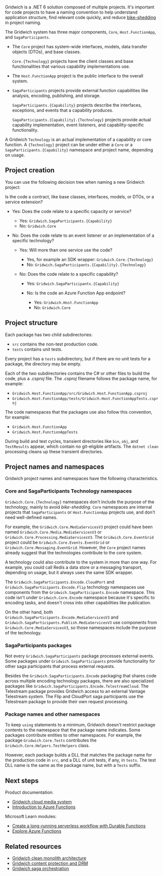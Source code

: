
Gridwich is a .NET 6 solution composed of multiple projects. It's important for code projects to have a naming convention to help understand application structure, find relevant code quickly, and reduce [bike-shedding](https://en.wiktionary.org/wiki/bikeshedding) in project naming.

The Gridwich system has three major components, `Core`, `Host.FunctionApp`, and `SagaParticipants`.

- The `Core` project has system-wide interfaces, models, data transfer objects (DTOs), and base classes.

  `Core.{Technology}` projects have the client classes and base functionalities that various capability implementations use.

- The `Host.FunctionApp` project is the public interface to the overall system.

- `SagaParticipants` projects provide external function capabilities like analysis, encoding, publishing, and storage.

  `SagaParticipants.{Capability}` projects describe the interfaces, exceptions, and events that a capability produces.

  `SagaParticipants.{Capability}.{Technology}` projects provide actual capability implementation, event listeners, and capability-specific functionality.

A Gridwich `Technology` is an actual implementation of a capability or core function. A `{Technology}` project can be under either a `Core` or a `SagaParticipants.{Capability}` namespace and project name, depending on usage.

## Project creation

You can use the following decision tree when naming a new Gridwich project:

Is the code a contract, like base classes, interfaces, models, or DTOs, or a service extension?

- Yes: Does the code relate to a specific capacity or service?
  - Yes: `Gridwich.SagaParticipants.{Capability}`
  - No: `Gridwich.Core`

- No: Does the code relate to an event listener or an implementation of a specific technology?

  - Yes: Will more than one service use the code?
    - Yes, for example an SDK wrapper: `Gridwich.Core.{Technology}`
    - No: `Gridwich.SagaParticipants.{Capability}.{Technology}`

  - No: Does the code relate to a specific capability?

    - Yes: `Gridwich.SagaParticipants.{Capability}`

    - No: Is the code an Azure Function App endpoint?
      - Yes: `Gridwich.Host.FunctionApp`
      - No: `Gridwich.Core`

## Project structure

Each package has two child subdirectories:

- `src` contains the non-test production code.
- `tests` contains unit tests.

Every project has a `tests` subdirectory, but if there are no unit tests for a package, the directory may be empty.

Each of the two subdirectories contains the C# or other files to build the code, plus a *.csproj* file. The *.csproj* filename follows the package name, for example:

- `Gridwich.Host.FunctionApp/src/Gridwich.Host.FunctionApp.csproj`
- `Gridwich.Host.FunctionApp/tests/Gridwich.Host.FunctionAppTests.csproj`

The code namespaces that the packages use also follow this convention, for example:

- `Gridwich.Host.FunctionApp`
- `Gridwich.Host.FunctionAppTests`

During build and test cycles, transient directories like `bin`, `obj`, and `TestResults` appear, which contain no git-eligible artifacts.  The `dotnet clean` processing cleans up these transient directories.

## Project names and namespaces

Gridwich project names and namespaces have the following characteristics.

### Core and SagaParticipants Technology namespaces

`Gridwich.Core.{Technology}` namespaces don't include the purpose of the technology, mainly to avoid *bike-shedding*. `Core` namespaces are internal projects that `SagaParticipants` or `Host.FunctionApp` projects use, and don't need well-defined names.

For example, the `Gridwich.Core.MediaServicesV3` project could have been named `Gridwich.Core.Media.MediaServicesV3` or `Gridwich.Core.Processing.MediaServicesV3`. The `Gridwich.Core.EventGrid` project could be `Gridwich.Core.Events.EventGrid` or `Gridwich.Core.Messaging.EventGrid`. However, the `Core` project names already suggest that the technologies contribute to the core system.

A technology could also contribute to the system in more than one way. For example, you could call Redis a data store or a messaging transport, depending on usage, but it always uses the same SDK wrapper.

The `Gridwich.SagaParticipants.Encode.CloudPort` and `Gridwich.SagaParticipants.Encode.Flip` technology namespaces use components from the `Gridwich.SagaParticipants.Encode` namespace. This code isn't under `Gridwich.Core.Encode` namespace because it's specific to encoding tasks, and doesn't cross into other capabilities like publication.

On the other hand, both `Gridwich.SagaParticipants.Encode.MediaServicesV3` and `Gridwich.SagaParticipants.Publish.MediaServicesV3` use components from `Gridwich.Core.MediaServicesV3`, so those namespaces include the purpose of the technology.

### SagaParticipants packages

Not every `Gridwich.SagaParticipants` package processes external events. Some packages under `Gridwich.SagaParticipants` provide functionality for other saga participants that process external requests.

Besides the `Gridwich.SagaParticipants.Encode` packaging that shares code across multiple encoding technology packages, there are also specialized packages like `Gridwich.SagaParticipants.Encode.TelestreamCloud`. The Telestream package provides Gridwich access to an external Vantage Telestream system. The Flip and CloudPort saga participants use the Telestream package to provide their own request processing.

### Package names and other namespaces

To keep `using` statements to a minimum, Gridwich doesn't restrict package contents to the namespace that the package name indicates. Some packages contribute entities to other namespaces. For example, the package `Gridwich.Core.Tests` contributes the `Gridwich.Core.Helpers.TestHelpers` class.

However, each package builds a DLL that matches the package name for the production code in `src`, and a DLL of unit tests, if any, in `tests`. The test DLL name is the same as the package name, but with a `Tests` suffix.

## Next steps

Product documentation:

- [Gridwich cloud media system](gridwich-architecture.yml)
- [Introduction to Azure Functions](/azure/azure-functions/functions-overview)

Microsoft Learn modules:

- [Create a long-running serverless workflow with Durable Functions](/training/modules/create-long-running-serverless-workflow-with-durable-functions)
- [Explore Azure Functions](/training/modules/explore-azure-functions)

## Related resources

- [Gridwich clean monolith architecture](gridwich-clean-monolith.yml)
- [Gridwich content protection and DRM](gridwich-content-protection-drm.yml)
- [Gridwich saga orchestration](gridwich-saga-orchestration.yml)
